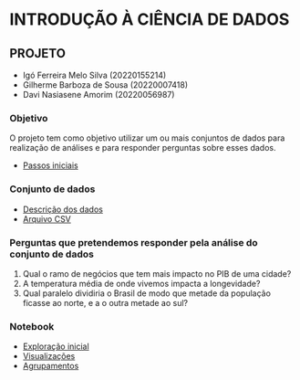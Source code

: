 # INTRODUÇÃO À CIÊNCIA DE DADOS
## PROJETO
- Igó Ferreira Melo Silva (20220155214)
- Gilherme Barboza de Sousa (20220007418)
- Davi Nasiasene Amorim (20220056987)
### Objetivo
O projeto tem como objetivo utilizar um ou mais conjuntos de dados para realização de análises e para responder perguntas sobre esses dados.
- [Passos iniciais](https://github.com/IgoSilvaUFPB/projeto_ICD/blob/9276051445e39e67b41439008d7242c1f89459e3/projeto-fase-1.pdf)
### Conjunto de dados
- [Descrição dos dados](https://github.com/IgoSilvaUFPB/projeto_ICD/blob/9276051445e39e67b41439008d7242c1f89459e3/descricao_dos%20_dados.md)
- [Arquivo CSV](https://github.com/IgoSilvaUFPB/projeto_ICD/blob/9276051445e39e67b41439008d7242c1f89459e3/BRAZIL_CITIES.csv)
### Perguntas que pretendemos responder pela análise do conjunto de dados
1. Qual o ramo de negócios que tem mais impacto no PIB de uma cidade?
2. A temperatura média de onde vivemos impacta a longevidade?
3. Qual paralelo dividiria o Brasil de modo que metade da população ficasse ao norte, e a o outra metade ao sul?
### Notebook
- [Exploração inicial](https://github.com/IgoSilvaUFPB/projeto_ICD/blob/main/ProjetoICD_exploracao_inicial.ipynb)
- [Visualizações](https://github.com/IgoSilvaUFPB/projeto_ICD/blob/main/ProjetoICD_visualizacoes.ipynb)
- [Agrupamentos](https://github.com/IgoSilvaUFPB/projeto_ICD/blob/main/ProjetoICD_agrupamentos.ipynb)
